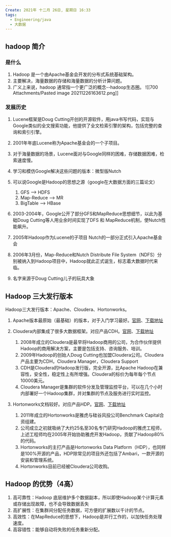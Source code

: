 ```yaml
---
Create: 2021年 十二月 26日, 星期日 16:33
tags: 
  - Engineering/java
  - 大数据
---
```


## hadoop 简介
### 是什么
1. Hadoop 是一个由Apache基金会开发的分布式系统基础架构。
2. 主要解决，海量数据的存储和海量数据的分析计算问题。
3. 广义上来说，hadoop 通常指一个更广泛的概念--hadoop生态圈。
![[700 Attachments/Pasted image 20211226163612.png]]


### 发展历史
1. Lucene框架是Doug Cutting开创的开源软件，用java书写代码，实现与Google类似的全文搜索功能，他提供了全文检索引擎的架构，包括完整的查询和索引引擎。
2. 2001年年底Lucene称为Apache基金会的一个子项目。
3. 对于海量数据的场景，Lucene面对与Google同样的困难，存储数据困难，检索速度慢。
4. 学习和模仿Google解决这些问题的版本：微型版Nutch
5. 可以说Google是Hadoop的思想之源（google在大数据方面的三篇论文）
	1. GFS --> HDFS
	2. Map-Reduce --> MR
	3. BigTable --> HBase

6. 2003-2004年，Google公开了部分GFS和MapReduce思想细节，以此为基础Doug Cutting等人用业余时间实现了DFS 和 MapReduce机制，使Nutch性能飙升。
7. 2005年Hadoop作为Lucene的子项目 Nutch的一部分正式引入Apache基金会
8. 2006年3月份，Map-Reduce和Nutch Distribute File System（NDFS）分别被纳入到Hadoop项目中，Hadoop就此正式诞生，标志着大数据时代来临。
9. 名字来源于Doug Cutting儿子的玩具大象


## Hadoop 三大发行版本
Hadoop三大发行版本：Apache、Cloudera、Hortonworks。
1. Apache版本最原始（最基础）的版本，对于入门学习最好。[官网](http://hadoop.apache.org/releases.html)、[下载地址](https://archive.apache.org/dist/hadoop/common/)
2. Cloudera内部集成了很多大数据框架。对应产品CDH。[官网](https://www.cloudera.com/downloads/cdh/5-10-0.html)、[下载地址](http://archive-primary.cloudera.com/cdh5/cdh/5/)
	1. 2008年成立的Cloudera是最早将Hadoop商用的公司，为合作伙伴提供Hadoop的商用解决方案，主要是包括支持、咨询服务、培训。
	2. 2009年Hadoop的创始人Doug Cutting也加盟Cloudera公司。Cloudera产品主要为CDH，Cloudera Manager，Cloudera Support
	3. CDH是Cloudera的Hadoop发行版，完全开源，比Apache Hadoop在兼容性，安全性，稳定性上有所增强。Cloudera的标价为每年每个节点10000美元。
	4. Cloudera Manager是集群的软件分发及管理监控平台，可以在几个小时内部署好一个Hadoop集群，并对集群的节点及服务进行实时监控。

3. Hortonworks文档较好。对应产品HDP。[官网](https://hortonworks.com/products/data-center/hdp/)、[下载地址](https://hortonworks.com/downloads/#data-platform)
	1. 2011年成立的Hortonworks是雅虎与硅谷风投公司Benchmark Capital合资组建。
	2. 公司成立之初就吸纳了大约25名至30名专门研究Hadoop的雅虎工程师，上述工程师均在2005年开始协助雅虎开发Hadoop，贡献了Hadoop80%的代码。
	3. Hortonworks的主打产品是Hortonworks Data Platform（HDP），也同样是100%开源的产品，HDP除常见的项目外还包括了Ambari，一款开源的安装和管理系统。
	4. Hortonworks目前已经被Cloudera公司收购。

## Hadoop 的优势（4高）
1. 高可靠性：Hadoop 底层维护多个数据副本，所以即使Hadoop某个计算元素或存储出现故障，也不会导致数据丢失
2. 高扩展性：在集群间分配任务数据，可方便的扩展数以千计的节点。
3. 高效性：在MapReduce的思想下，Hadoop是并行工作的，以加快任务处理速度。
4. 高容错性：能够自动将失败的任务重新分配。


